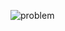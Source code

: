 ![problem](https://github.com/sathiiii/codeBase/blob/master/codeBase/moraXtreme%20Past%20Problems/moraXtreme3.0/Counting%20the%20Triangles/problem.jpg)
